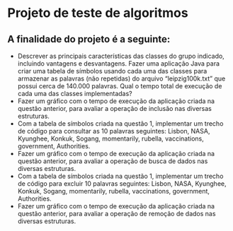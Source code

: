 # Projeto de teste de algoritmos

## A finalidade do projeto é a seguinte:

- Descrever as principais características das classes do grupo indicado, incluindo
vantagens e desvantagens. Fazer uma aplicação Java para criar uma tabela de
símbolos usando cada uma das classes para armazenar as palavras (não repetidas)
do arquivo “leipzig100k.txt” que possui cerca de 140.000 palavras. Qual o tempo
total de execução de cada uma das classes implementadas?
- Fazer um gráfico com o tempo de execução da aplicação criada na questão
anterior, para avaliar a operação de inclusão nas diversas estruturas.
- Com a tabela de símbolos criada na questão 1, implementar um trecho de código
para consultar as 10 palavras seguintes: Lisbon, NASA, Kyunghee, Konkuk,
Sogang, momentarily, rubella, vaccinations, government, Authorities.
- Fazer um gráfico com o tempo de execução da aplicação criada na questão
anterior, para avaliar a operação de busca de dados nas diversas estruturas.
- Com a tabela de símbolos criada na questão 1, implementar um trecho de código
para excluir 10 palavras seguintes: Lisbon, NASA, Kyunghee, Konkuk, Sogang,
momentarily, rubella, vaccinations, government, Authorities.
- Fazer um gráfico com o tempo de execução da aplicação criada na questão
anterior, para avaliar a operação de remoção de dados nas diversas estruturas.

